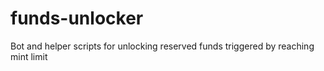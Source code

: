 # funds-unlocker
Bot and helper scripts for unlocking reserved funds triggered by reaching mint limit
